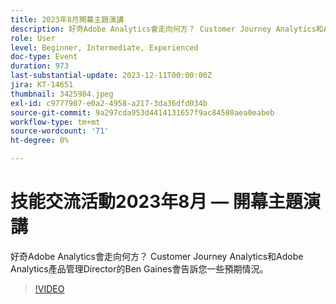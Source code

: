 ```yaml
---
title: 2023年8月開幕主題演講
description: 好奇Adobe Analytics會走向何方？ Customer Journey Analytics和Adobe Analytics產品管理Director的Ben Gaines會告訴您一些預期情況。
role: User
level: Beginner, Intermediate, Experienced
doc-type: Event
duration: 973
last-substantial-update: 2023-12-11T00:00:00Z
jira: KT-14651
thumbnail: 3425984.jpeg
exl-id: c9777907-e0a2-4958-a217-3da36dfd034b
source-git-commit: 9a297cda953d4414131657f9ac84580aea0eabeb
workflow-type: tm+mt
source-wordcount: '71'
ht-degree: 0%

---
```


# 技能交流活動2023年8月 — 開幕主題演講

好奇Adobe Analytics會走向何方？ Customer Journey Analytics和Adobe Analytics產品管理Director的Ben Gaines會告訴您一些預期情況。

>[!VIDEO](https://video.tv.adobe.com/v/3425984/?learn=on)
